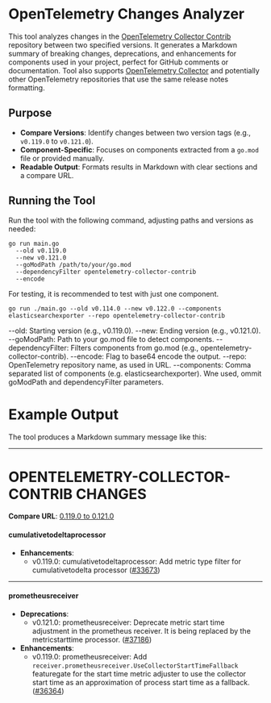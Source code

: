 # OpenTelemetry Changes Analyzer

This tool analyzes changes in the [OpenTelemetry Collector Contrib](https://github.com/open-telemetry/opentelemetry-collector-contrib) repository between two specified versions. It generates a Markdown summary of breaking changes, deprecations, and enhancements for components used in your project, perfect for GitHub comments or documentation.
Tool also supports [OpenTelemetry Collector](https://github.com/open-telemetry/opentelemetry-collector) and potentially other OpenTelemetry repositories that use the same release notes formatting.

## Purpose

- **Compare Versions**: Identify changes between two version tags (e.g., `v0.119.0` to `v0.121.0`).
- **Component-Specific**: Focuses on components extracted from a `go.mod` file or provided manually.
- **Readable Output**: Formats results in Markdown with clear sections and a compare URL.


## Running the Tool
Run the tool with the following command, adjusting paths and versions as needed:
```
go run main.go 
  --old v0.119.0 
  --new v0.121.0 
  --goModPath /path/to/your/go.mod 
  --dependencyFilter opentelemetry-collector-contrib 
  --encode
```

For testing, it is recommended to test with just one component.
```
go run ./main.go --old v0.114.0 --new v0.122.0 --components elasticsearchexporter --repo opentelemetry-collector-contrib
```

--old: Starting version (e.g., v0.119.0).
--new: Ending version (e.g., v0.121.0).
--goModPath: Path to your go.mod file to detect components.
--dependencyFilter: Filters components from go.mod (e.g., opentelemetry-collector-contrib).
--encode: Flag to base64 encode the output.
--repo: OpenTelemetry repository name, as used in URL.
--components: Comma separated list of components (e.g. elasticsearchexporter). Wne used, ommit goModPath and dependencyFilter parameters.

# Example Output

The tool produces a Markdown summary message like this:

---
# OPENTELEMETRY-COLLECTOR-CONTRIB CHANGES
**Compare URL**: [0.119.0 to 0.121.0](https://github.com/open-telemetry/opentelemetry-collector-contrib/compare/v0.119.0...v0.121.0)

#### cumulativetodeltaprocessor
- **Enhancements**:
  - v0.119.0: cumulativetodeltaprocessor: Add metric type filter for cumulativetodelta processor ([#33673](https://github.com/open-telemetry/opentelemetry-collector-contrib/pull/33673))

---
#### prometheusreceiver
- **Deprecations**:
  - v0.121.0: prometheusreceiver: Deprecate metric start time adjustment in the prometheus receiver. It is being replaced by the metricstarttime processor. ([#37186](https://github.com/open-telemetry/opentelemetry-collector-contrib/pull/37186))
- **Enhancements**:
  - v0.119.0: prometheusreceiver: Add `receiver.prometheusreceiver.UseCollectorStartTimeFallback` featuregate for the start time metric adjuster to use the collector start time as an approximation of process start time as a fallback. ([#36364](https://github.com/open-telemetry/opentelemetry-collector-contrib/pull/36364))
